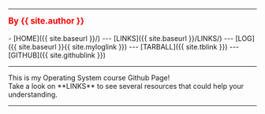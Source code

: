 ---
<span style="color:red; font-weight:bold; font-size:larger;">By {{ site.author }}</span>
<br><br>-
[HOME]({{ site.baseurl }}/) ---
[LINKS]({{ site.baseurl }}/LINKS/) ---
[LOG]({{ site.baseurl }}{{ site.myloglink }}) ---
[TARBALL]({{ site.tblink }}) ---
[GITHUB]({{ site.githublink }})
<br>
<hr>
This is my Operating System course Github Page!
<br> Take a look on **LINKS** to see several resources that could help your understanding.
<hr><br>
